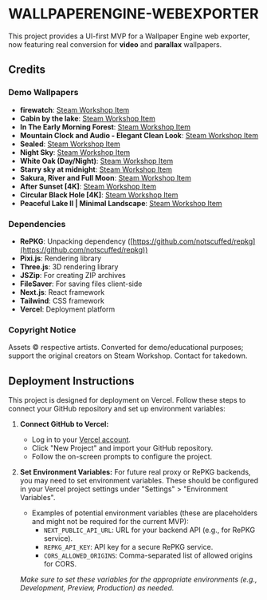 # WALLPAPERENGINE-WEBEXPORTER

This project provides a UI-first MVP for a Wallpaper Engine web exporter, now featuring real conversion for **video** and **parallax** wallpapers.

## Credits

### Demo Wallpapers
*   **firewatch**: [Steam Workshop Item](https://steamcommunity.com/sharedfiles/filedetails/?id=951259031)
*   **Cabin by the lake**: [Steam Workshop Item](https://steamcommunity.com/sharedfiles/filedetails/?id=1198839373)
*   **In The Early Morning Forest**: [Steam Workshop Item](https://steamcommunity.com/sharedfiles/filedetails/?id=1959836574)
*   **Mountain Clock and Audio - Elegant Clean Look**: [Steam Workshop Item](https://steamcommunity.com/sharedfiles/filedetails/?id=2234989491)
*   **Sealed**: [Steam Workshop Item](https://steamcommunity.com/sharedfiles/filedetails/?id=2504353624)
*   **Night Sky**: [Steam Workshop Item](https://steamcommunity.com/sharedfiles/filedetails/?id=2649428881)
*   **White Oak (Day/Night)**: [Steam Workshop Item](https://steamcommunity.com/sharedfiles/filedetails/?id=2911866381)
*   **Starry sky at midnight**: [Steam Workshop Item](https://steamcommunity.com/sharedfiles/filedetails/?id=3036895455)
*   **Sakura, River and Full Moon**: [Steam Workshop Item](https://steamcommunity.com/sharedfiles/filedetails/?id=3111326350)
*   **After Sunset [4K]**: [Steam Workshop Item](https://steamcommunity.com/sharedfiles/filedetails/?id=3210875135)
*   **Circular Black Hole [4K]**: [Steam Workshop Item](https://steamcommunity.com/sharedfiles/filedetails/?id=3223077541)
*   **Peaceful Lake II | Minimal Landscape**: [Steam Workshop Item](https://steamcommunity.com/sharedfiles/filedetails/?id=3252400200)

### Dependencies
*   **RePKG**: Unpacking dependency ([https://github.com/notscuffed/repkg](https://github.com/notscuffed/repkg))
*   **Pixi.js**: Rendering library
*   **Three.js**: 3D rendering library
*   **JSZip**: For creating ZIP archives
*   **FileSaver**: For saving files client-side
*   **Next.js**: React framework
*   **Tailwind**: CSS framework
*   **Vercel**: Deployment platform

### Copyright Notice
Assets © respective artists. Converted for demo/educational purposes; support the original creators on Steam Workshop. Contact for takedown.

## Deployment Instructions

This project is designed for deployment on Vercel. Follow these steps to connect your GitHub repository and set up environment variables:

1.  **Connect GitHub to Vercel:**
    *   Log in to your [Vercel account](https://vercel.com/).
    *   Click "New Project" and import your GitHub repository.
    *   Follow the on-screen prompts to configure the project.

2.  **Set Environment Variables:**
    For future real proxy or RePKG backends, you may need to set environment variables. These should be configured in your Vercel project settings under "Settings" > "Environment Variables".
    *   Examples of potential environment variables (these are placeholders and might not be required for the current MVP):
        *   `NEXT_PUBLIC_API_URL`: URL for your backend API (e.g., for RePKG service).
        *   `REPKG_API_KEY`: API key for a secure RePKG service.
        *   `CORS_ALLOWED_ORIGINS`: Comma-separated list of allowed origins for CORS.

    *Make sure to set these variables for the appropriate environments (e.g., Development, Preview, Production) as needed.*